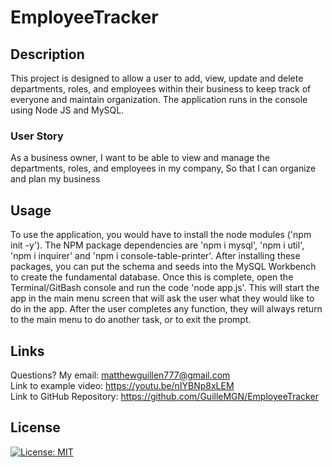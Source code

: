 # EmployeeTracker

## Description
This project is designed to allow a user to add, view, update and delete departments, roles, and employees within their business to keep track of everyone and maintain organization. The application runs in the console using Node JS and MySQL. 

### User Story
As a business owner, I want to be able to view and manage the departments, roles, and employees in my company, So that I can organize and plan my business

## Usage
To use the application, you would have to install the node modules ('npm init -y'). The NPM package dependencies are 'npm i mysql', 'npm i util', 'npm i inquirer' and 'npm i console-table-printer'. After installing these packages, you can put the schema and seeds into the MySQL Workbench to create the fundamental database. Once this is complete, open the Terminal/GitBash console and run the code 'node app.js'. This will start the app in the main menu screen that will ask the user what they would like to do in the app. After the user completes any function, they will always return to the main menu to do another task, or to exit the prompt. 

## Links
Questions? My email: matthewguillen777@gmail.com </br>
Link to example video: https://youtu.be/nIYBNp8xLEM </br>
Link to GitHub Repository: https://github.com/GuilleMGN/EmployeeTracker

## License
[![License: MIT](https://img.shields.io/badge/License-MIT-yellow.svg)](https://opensource.org/licenses/MIT)
